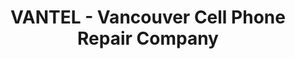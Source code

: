 ---
title: "VANTEL - Vancouver Cell Phone Repair Company"
url: /vancouver/vantel-vancouver-cell-phone-repair-company/
shop: mobile phone
---